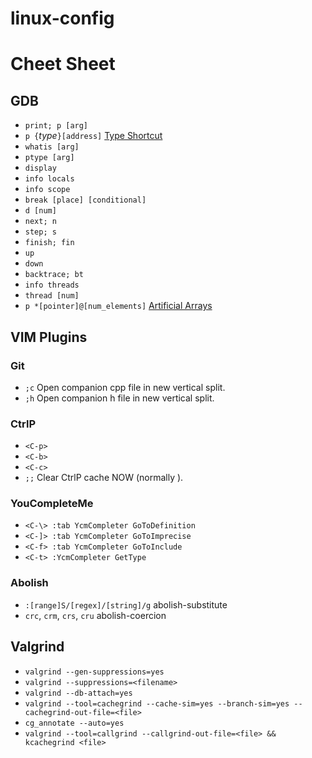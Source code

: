 # linux-config

Cheet Sheet
===========

GDB
---

* `print; p [arg]`
* `p {`*type*`}[address]` [Type Shortcut](http://visualgdb.com/gdbreference/commands/print)
* `whatis [arg]`
* `ptype [arg]`
* `display`
* `info locals`
* `info scope`
* `break [place] [conditional]`
* `d [num]`
* `next; n`
* `step; s`
* `finish; fin`
* `up`
* `down`
* `backtrace; bt`
* `info threads`
* `thread [num]`
* `p *[pointer]@[num_elements]` [Artificial Arrays](https://sourceware.org/gdb/onlinedocs/gdb/Arrays.html)


VIM Plugins
-----------

### Git
* `;c` Open companion cpp file in new vertical split.
* `;h` Open companion h file in new vertical split.

### CtrlP

* `<C-p>`
* `<C-b>`
* `<C-c>`
* `;;` Clear CtrlP cache NOW (normally <F5>).

### YouCompleteMe

* `<C-\> :tab YcmCompleter GoToDefinition`
* `<C-]> :tab YcmCompleter GoToImprecise`
* `<C-f> :tab YcmCompleter GoToInclude`
* `<C-t> :YcmCompleter GetType`

### Abolish

* `:[range]S/[regex]/[string]/g` abolish-substitute
* `crc`, `crm`, `crs`, `cru` abolish-coercion
 

Valgrind
--------

* `valgrind --gen-suppressions=yes`
* `valgrind --suppressions=<filename>`
* `valgrind --db-attach=yes`
* `valgrind --tool=cachegrind --cache-sim=yes --branch-sim=yes --cachegrind-out-file=<file>`
* `cg_annotate --auto=yes`
* `valgrind --tool=callgrind --callgrind-out-file=<file> && kcachegrind <file>`
